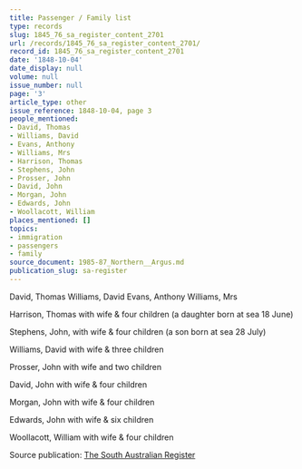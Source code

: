 ```yaml
---
title: Passenger / Family list
type: records
slug: 1845_76_sa_register_content_2701
url: /records/1845_76_sa_register_content_2701/
record_id: 1845_76_sa_register_content_2701
date: '1848-10-04'
date_display: null
volume: null
issue_number: null
page: '3'
article_type: other
issue_reference: 1848-10-04, page 3
people_mentioned:
- David, Thomas
- Williams, David
- Evans, Anthony
- Williams, Mrs
- Harrison, Thomas
- Stephens, John
- Prosser, John
- David, John
- Morgan, John
- Edwards, John
- Woollacott, William
places_mentioned: []
topics:
- immigration
- passengers
- family
source_document: 1985-87_Northern__Argus.md
publication_slug: sa-register
---
```


David, Thomas	Williams, David	Evans, Anthony	Williams, Mrs

Harrison, Thomas with wife & four children (a daughter born at sea 18 June)

Stephens, John, with wife & four children (a son born at sea 28 July)

Williams, David with wife & three children

Prosser, John with wife and two children

David, John with wife & four children

Morgan, John with wife & four children

Edwards, John with wife & six children

Woollacott, William with wife & four children

Source publication: [The South Australian Register](/publications/sa-register/)
